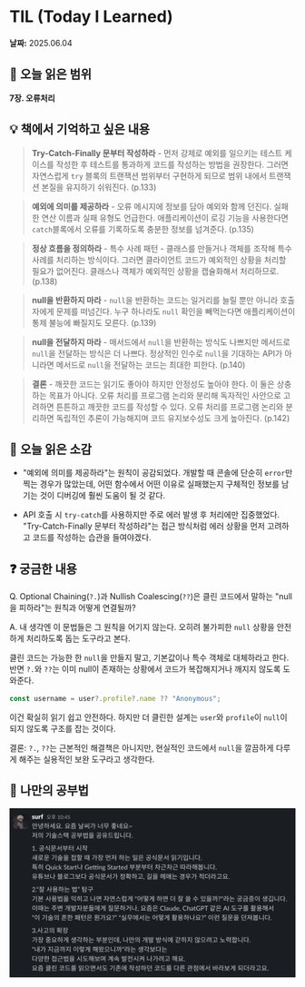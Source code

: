# TIL (Today I Learned)

**날짜:** 2025.06.04

## 📖 오늘 읽은 범위

**7장. 오류처리**

## 💡 책에서 기억하고 싶은 내용

> **Try-Catch-Finally 문부터 작성하라** - 먼저 강제로 예외를 일으키는 테스트 케이스를 작성한 후 테스트를 통과하게 코드를 작성하는 방법을 권장한다. 그러면 자연스럽게 `try` 블록의 트랜잭션 범위부터 구현하게 되므로 범위 내에서 트랜잭션 본질을 유지하기 쉬워진다. (p.133)

> **예외에 의미를 제공하라** - 오류 메시지에 정보를 담아 예외와 함께 던진다. 실패한 연산 이름과 실패 유형도 언급한다. 애플리케이션이 로깅 기능을 사용한다면 `catch`블록에서 오류를 기록하도록 충분한 정보를 넘겨준다. (p.135)

> **정상 흐름을 정의하라** - 특수 사례 패턴 - 클래스를 만들거나 객체를 조작해 특수 사례를 처리하는 방식이다. 그러면 클라이언트 코드가 예외적인 상황을 처리할 필요가 없어진다. 클래스나 객체가 예외적인 상황을 캡슐화해서 처리하므로. (p.138)

> **null을 반환하지 마라** - `null`을 반환하는 코드는 일거리를 늘릴 뿐만 아니라 호출자에게 문제를 떠넘긴다. 누구 하나라도 `null` 확인을 빼먹는다면 애플리케이션이 통제 불능에 빠질지도 모른다. (p.139)

> **null을 전달하지 마라** - 매서드에서 `null`을 반환하는 방식도 나쁘지만 메서드로 `null`을 전달하는 방식은 더 나쁘다. 정상적인 인수로 `null`을 기대하는 API가 아니라면 메서드로 `null`을 전달하는 코드는 최대한 피한다. (p.140)

> **결론** - 깨끗한 코드는 읽기도 좋아야 하지만 안정성도 높아야 한다. 이 둘은 상충하는 목표가 아니다. 오류 처리를 프로그램 논리와 분리해 독자적인 사안으로 고려하면 튼튼하고 깨끗한 코드를 작성할 수 있다. 오류 처리를 프로그램 논리와 분리하면 독립적인 추론이 가능해지며 코드 유지보수성도 크게 높아진다. (p.142)

## 🤔 오늘 읽은 소감

- "예외에 의미를 제공하라"는 원칙이 공감되었다. 개발할 때 콘솔에 단순히 `error`만 찍는 경우가 많았는데, 어떤 함수에서 어떤 이유로 실패했는지 구체적인 정보를 남기는 것이 디버깅에 훨씬 도움이 될 것 같다.

- API 호출 시 `try-catch`를 사용하지만 주로 에러 발생 후 처리에만 집중했었다. "Try-Catch-Finally 문부터 작성하라"는 접근 방식처럼 에러 상황을 먼저 고려하고 코드를 작성하는 습관을 들여야겠다.

## ❓ 궁금한 내용

Q. Optional Chaining(`?.`)과 Nullish Coalescing(`??`)은 클린 코드에서 말하는 "null을 피하라"는 원칙과 어떻게 연결될까?

A. 내 생각엔 이 문법들은 그 원칙을 어기지 않는다. 오히려 불가피한 `null` 상황을 안전하게 처리하도록 돕는 도구라고 본다.

클린 코드는 가능한 한 `null`을 만들지 말고, 기본값이나 특수 객체로 대체하라고 한다. 반면 `?.`와 `??`는 이미 null이 존재하는 상황에서 코드가 복잡해지거나 깨지지 않도록 도와준다.

```js
const username = user?.profile?.name ?? "Anonymous";
```

이건 확실히 읽기 쉽고 안전하다.
하지만 더 클린한 설계는 `user`와 `profile`이 `null`이 되지 않도록 구조를 잡는 것이다.

결론: `?.`, `??`는 근본적인 해결책은 아니지만, 현실적인 코드에서 `null`을 깔끔하게 다루게 해주는 실용적인 보완 도구라고 생각한다.

## 💁 나만의 공부법

<img src="./study-method.png" alt="나만의 공부법" width="600">
